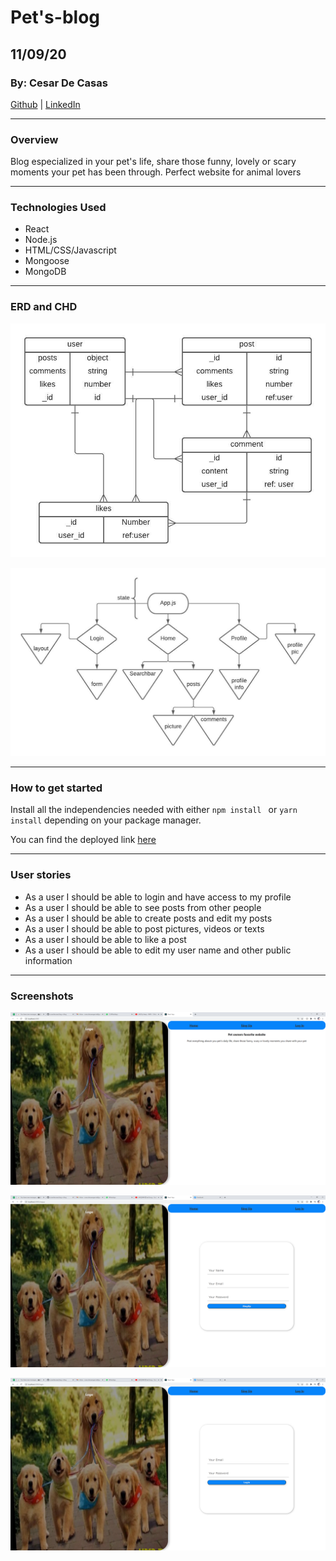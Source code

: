 # Pet's-blog

## 11/09/20

### By: Cesar De Casas

[Github](https://github.com/cesardecasas) | [LinkedIn](https://www.linkedin.com/in/cesardecasas/)

***

### Overview

Blog especialized in your pet's life, share those funny, lovely or scary moments your pet has been through. Perfect website for animal lovers

***

### Technologies Used 

* React
* Node.js
* HTML/CSS/Javascript
* Mongoose
* MongoDB

***

### ERD and CHD

![ERD](./readImgs/ERD.jpeg)

![CHD](./readImgs/CHD.jpeg)

***

### How to get started

Install all the independencies needed with either ```npm install ``` or ``` yarn install ``` depending on your package manager.

You can find the deployed link [here]()

***


### User stories

* As a user I should be able to login and have access to my profile
* As a user I should be able to see posts from other people  
* As a user I should be able to create posts and edit my posts
* As a user I should be able to post pictures, videos or texts
* As a user I should be able to like a post 
* As a user I should be able to edit my user name and other public information

***

### Screenshots

![home](./readImgs/1.png)

![Singup](./readImgs/2.png)

![Login](./readImgs/3.png)